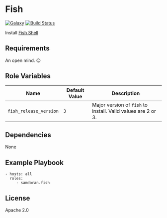 Fish
=========
[![Galaxy](https://img.shields.io/badge/galaxy-samdoran.fish-blue.svg?style=flat)](https://galaxy.ansible.com/samdoran/fish)
[![Build Status](https://travis-ci.org/samdoran/ansible-role-fish.svg?branch=master)](https://travis-ci.org/samdoran/ansible-role-fish)

Install [Fish Shell](https://fishshell.com)

Requirements
------------

An open mind. 😉

Role Variables
--------------

| Name              | Default Value       | Description          |
|-------------------|---------------------|----------------------|
| `fish_release_version` | `3` | Major version of `fish` to install. Valid values are 2 or 3. |


Dependencies
------------

None

Example Playbook
----------------

    - hosts: all
      roles:
         - samdoran.fish

License
-------

Apache 2.0
